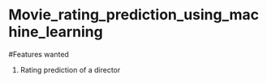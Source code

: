 # Movie_rating_prediction_using_machine_learning

#Features wanted
1. Rating prediction of a director
